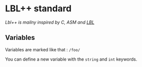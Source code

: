 # LBL++ standard

*Lbl++ is mailny inspired by C, ASM and [LBL](https://github.com/MrGargoyle134/lbl)*

## Variables

Variables are marked like that :
```/foo/```

You can define a new variable with the ```string``` and ```int``` keywords.

